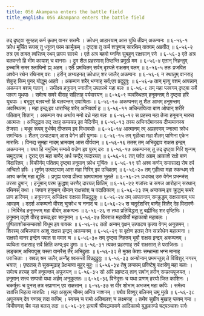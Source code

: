 ```yaml
---
title: 056 Akampana enters the battle field
title_english: 056 Akampana enters the battle field

---
```

<div class="audioEmbed"  caption="श्रीराम-हरिसीताराममूर्ति-घनपाठिभ्यां वचनम्" src="https://archive.org/download/Ramayana-recitation-Sriram-harisItArAmamUrti-Ghanapaati-v2/Kanda_6/Kanda_6_YK-056-Akampana_enters_the_battle-field__0.mp3"></div>
तद् दृष्ट्वा सुमहत् कर्म कृतम् वानर सत्तमैः ।  
क्रोधम् आहारयाम् आस युधि तीव्रम् अकम्पनः ॥ ६-५६-१  
क्रोध मूर्चित रूपस् तु ध्नुवन् परम कार्मुकम् ।  
दृष्ट्वा तु कर्म शत्रूणाम् सारथिम् वाक्यम् अब्रवीत् ॥ ६-५६-२  
तत्र एव तावत् त्वरितम् रथम् प्रापय सारथे ।  
एते अत्र बहवो घ्नन्ति सुबहून् राक्षसान् रणे ॥ ६-५६-३  
एते अत्र बलवन्तो हि भीम कायाश् च वानराः ।  
द्रुम शैल प्रहरणास् तिष्ठन्ति प्रमुखे मम ॥ ६-५६-४  
एतान् निहन्तुम् इच्चामि समर श्लाघिनो ह्य् अहम् ।  
एतैः प्रमथितम् सर्वम् दृश्यते राक्षसम् बलम् ॥ ६-५६-५  
ततः प्रजवित अश्वेन रथेन रथिनाम् वरः ।  
हरीन् अभ्यहनत् क्रोधात् शर जालैर् अकम्पनः ॥ ६-५६-६  
न स्थातुम् वानराह् शेकुह् किम् पुनर् योद्धुम् आहवे ।  
अकम्पन शरैर् भग्नाह् सर्व;एव प्रदुद्रुवुः ॥ ६-५६-७  
तान् मृत्यु वशम् आपन्नान् अकम्पन वशम् गतान् ।  
समीक्ष्य हनुमान् ज्नातीन् उपतस्थे महा बलः ॥ ६-५६-८  
तम् महा प्लवगम् दृष्ट्वा सर्वे प्लवग यूथपाः ।  
समेत्य समरे वीराह् सहिताह् पर्यवारयन् ॥ ६-५६-९  
व्यवस्थितम् हनूमन्तम् ते दृष्ट्वा हरि यूथपाः ।  
बभूवुर् बलवन्तो हि बलवन्तम् उपाश्रिताः ॥ ६-५६-१०  
अकम्पनस् तु शैल आभम् हनूमन्तम् अवस्थितम् ।  
महा इन्द्र;इव धाराभिह् शरैर् अभिववर्ष ह ॥ ६-५६-११  
अचिन्तयित्वा बाण ओघान् शरीरे पतितान् शितान् ।  
अकम्पन वध अर्थाय मनो दध्रे महा बलः ॥ ६-५६-१२  
स प्रहस्य महा तेजा हनूमान् मारुत आत्मजः ।  
अभिदुद्राव तद् रक्षह् कम्पयन्न् इव मेदिनीम् ॥ ६-५६-१३  
तस्य अभिनर्दमानस्य दीप्यमानस्य तेजसा ।  
बभूव रूपम् दुर्धर्षम् दीप्तस्य इव विभावसोः ॥ ६-५६-१४  
आत्मानम् त्व् अप्रहरणम् ज्नात्वा क्रोध समन्वितः ।  
शैलम् उत्पाटयाम् आस वेगेन हरि पुम्गवः ॥ ६-५६-१५  
तम् गृहीत्वा महा शैलम् पाणिना एकेन मारुतिः ।  
विनद्य सुमहा नादम् भ्रामयाम् आस वीर्यवान् ॥ ६-५६-१६  
ततस् तम् अभिदुद्राव राक्षस इन्द्रम् अकम्पनम् ।  
यथा हि नमुचिम् सम्ख्ये वज्रेण इव पुरम् दरः ॥ ६-५६-१७  
अकम्पनस् तु तद् दृष्ट्वा गिरि शृन्गम् समुद्यतम् ।  
दूराद् एव महा बाणैर् अर्ध चन्द्रैर् व्यदारयत् ॥ ६-५६-१८  
तत् पर्वत अग्रम् आकाशे रक्षो बाण विदारितम् ।  
विकीर्णम् पतितम् दृष्ट्वा हनूमान् क्रोध मूर्चितः ॥ ६-५६-१९  
सो अश्व कर्णम् समासाद्य रोष दर्प अन्वितो हरिः ।  
तूर्णम् उत्पाटयाम् आस महा गिरिम् इव उच्च्रितम् ॥ ६-५६-२०  
तम् गृहीत्वा महा स्कन्धम् सो अश्व कर्णम् महा द्युतिः ।  
प्रगृह्य परया प्रीत्या भ्रामयामास भूतले ॥ ६-५६-२१  
प्रधावन्न् उरु वेगेन प्रभन्जंस् तरसा द्रुमान् ।  
हनूमान् परम क्रुद्धश् चरणैर् दारयत् क्षितिम् ॥ ६-५६-२२  
गजांसः च सगज आरोहान् सरथान् रथिनस् तथा ।  
जघान हनुमान् धीमान् राक्षसांश् च पदातिकान् ॥ ६-५६-२३  
तम् अन्तकम् इव क्रुद्धम् समरे प्राण हारिणम् ।  
हनूमन्तम् अभिप्रेक्ष्य राक्षसा विप्रदुद्रुवुः ॥ ६-५६-२४  
तम् आपतन्तम् सम्क्रुद्धम् राक्षसानाम् भय आवहम् ।  
ददर्श अकम्पनो वीरश् चुक्रोध च ननाद च ॥ ६-५६-२५  
स चतुर्दशभिर् बाणैह् शितैर् देह विदारणैः ।  
निर्बिभेद हनूमन्तम् महा वीर्यम् अकम्पनः ॥ ६-५६-२६  
स तथा प्रतिविद्धस् तु बह्वीभिह् शर वृष्टिभिः ।  
हनूमान् ददृशे वीरह् प्ररूढ;इव सानुमान् ॥ ६-५६-२७  
विरराज महावीर्यो महाकायो महाबलः ।  
पुष्पिताशोकसम्काशो विधूम इव पावकः ॥ ६-५६-२८  
ततो अन्यम् वृक्षम् उत्पाट्य कृत्वा वेगम् अनुत्तमम् ।  
शिरस्य् अभिजघान आशु राक्षस इन्द्रम् अकम्पनम् ॥ ६-५६-२९  
स वृक्षेण हतस् तेन सक्रोधेन महात्मना ।  
राक्षसो वानर इन्द्रेण पपात स ममार च ॥ ६-५६-३०  
तम् दृष्ट्वा निहतम् भूमौ राक्षस इन्द्रम् अकम्पनम् ।  
व्यथिता राक्षसाह् सर्वे क्षिति कम्प;इव द्रुमाः ॥ ६-५६-३१  
त्यक्त प्रहरणाह् सर्वे राक्षसास् ते पराजिताः ।  
लङ्काम् अभिययुस् त्रस्ता वानरैस् तैर् अभिद्रुताः ॥ ६-५६-३२  
ते मुक्त केशाः सम्भ्रान्ता भग्न मानाह् पराजिताः ।  
स्रवत् श्रम जलैर् अन्गैह् श्वसन्तो विप्रदुद्रुवुः ॥ ६-५६-३३  
अन्योन्यम् प्रममन्तुस् ते विविशुर् नगरम् भयात् ।  
पृष्ठतस् ते सुसम्मूढाह् प्रेक्षमाणा मुहुर् मुहुः ॥ ६-५६-३४  
तेषु लन्काम् प्रविष्टेषु राक्षसेषु महा बलाः ।  
समेत्य हरयह् सर्वे हनूमन्तम् अपूजयन् ॥ ६-५६-३५  
सो अपि प्रहृष्टस् तान् सर्वान् हरीन् सम्प्रत्यपूजयत् ।  
हनूमान् सत्त्व सम्पन्नो यथा अर्हम् अनुकूलतः ॥ ६-५६-३६  
विनेदुसः च यथा प्राणम् हरयो जित काशिनः ।  
चकर्षुसः च पुनस् तत्र सप्राणान् एव राक्षसान् ॥ ६-५६-३७  
स वीर शोभाम् अभजन् महा कपिः ।  
समेत्य रक्षांसि निहत्य मारुतिः ।  
महा असुरम् भीमम् अमित्र नाशनम् ।  
यथैव विष्णुर् बलिनम् चमू मुखे ॥ ६-५६-३८  
अपूजयन् देव गणास् तदा कपिम् ।  
स्वयम् च रामो अतिबलश् च लक्ष्मणह् ।  
तथैव सुग्रीव मुखाह् प्लवम् गमा ।  
विभीषणश् चैव महा बलस् तदा ॥ ६-५६-३९  
इत्यार्षे श्रीमद्रामायणे आदिकाव्ये युद्धकाण्डे षट्पञ्चाशः सर्गः